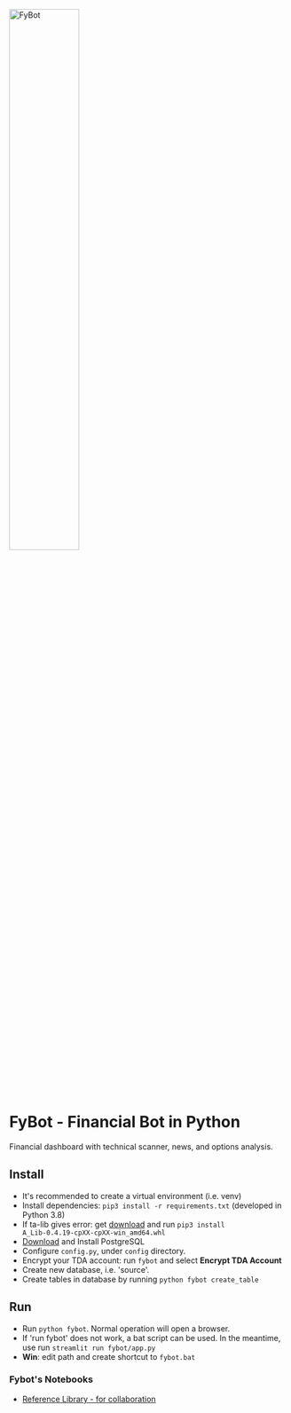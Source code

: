 <img src="https://github.com/juanlazarde/fybot/blob/master/FyBOT.gif?raw=true" alt="FyBot" width="50%" height="50%">

# FyBot - Financial Bot in Python
Financial dashboard with technical scanner, news, and options analysis.

## Install
* It's recommended to create a virtual environment (i.e. venv) 
* Install dependencies: `pip3 install -r requirements.txt` (developed in Python 3.8)
* If ta-lib gives error: get [download](https://www.lfd.uci.edu/~gohlke/pythonlibs/#ta-lib) and run `pip3 install A_Lib‑0.4.19‑cpXX‑cpXX‑win_amd64.whl`
* [Download](https://www.postgresql.org/download/) and Install PostgreSQL
* Configure `config.py`, under `config` directory. 
* Encrypt your TDA account: run `fybot` and select **Encrypt TDA Account**
* Create new database, i.e. 'source'.
* Create tables in database by running `python fybot create_table`

## Run
* Run `python fybot`. Normal operation will open a browser.
* If 'run fybot' does not work, a bat script can be used. In the meantime, use run `streamlit run fybot/app.py`
* **Win**: edit path and create shortcut to `fybot.bat` 

### Fybot's Notebooks
* [Reference Library - for collaboration](https://colab.research.google.com/drive/1qHAt9MiIJtdKBuGhlcfL0wNLCAXwo6Pr?usp=sharing)
